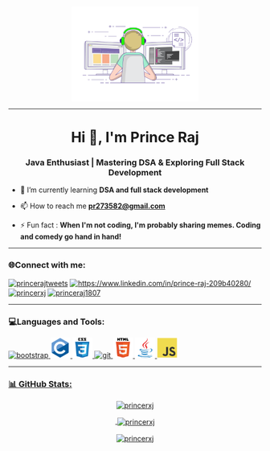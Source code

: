 <div align="center">
<img src="code.gif" align="center" style="width: 50%" />
</div>
<hr>
<h1 align="center">Hi 👋, I'm Prince Raj</h1>
<h3 align="center">Java Enthusiast | Mastering DSA & Exploring Full Stack Development</h3>

- 🌱 I’m currently learning **DSA and full stack development**

- 📫 How to reach me **pr273582@gmail.com**

- ⚡ Fun fact : **When I'm not coding, I'm probably sharing memes. Coding and comedy go hand in hand!**
<hr>

<h3 align="left">🌐Connect with me:</h3>
<p align="left">
<a href="https://twitter.com/princerajtweets" target="blank"><img align="center" src="https://raw.githubusercontent.com/rahuldkjain/github-profile-readme-generator/master/src/images/icons/Social/twitter.svg" alt="princerajtweets" height="30" width="40" /></a>
<a href="https://www.linkedin.com/in/prince-raj-209b40280/" target="blank"><img align="center" src="https://raw.githubusercontent.com/rahuldkjain/github-profile-readme-generator/master/src/images/icons/Social/linked-in-alt.svg" alt="https://www.linkedin.com/in/prince-raj-209b40280/" height="30" width="40" /></a>
<a href="https://instagram.com/princerxj" target="blank"><img align="center" src="https://raw.githubusercontent.com/rahuldkjain/github-profile-readme-generator/master/src/images/icons/Social/instagram.svg" alt="princerxj" height="30" width="40" /></a>
<a href="https://www.leetcode.com/princeraj1807" target="blank"><img align="center" src="https://raw.githubusercontent.com/rahuldkjain/github-profile-readme-generator/master/src/images/icons/Social/leet-code.svg" alt="princeraj1807" height="30" width="40" /></a>
</p>
<hr>

<h3 align="left">💻Languages and Tools:</h3>
<p align="left"> <a href="https://getbootstrap.com" target="_blank" rel="noreferrer"> <img src="https://upload.wikimedia.org/wikipedia/commons/thumb/b/b2/Bootstrap_logo.svg/640px-Bootstrap_logo.svg.png" alt="bootstrap" width="40" height="40"/> </a> <a href="https://www.cprogramming.com/" target="_blank" rel="noreferrer"> <img src="https://raw.githubusercontent.com/devicons/devicon/master/icons/c/c-original.svg" alt="c" width="40" height="40"/> </a> <a href="https://www.w3schools.com/css/" target="_blank" rel="noreferrer"> <img src="https://raw.githubusercontent.com/devicons/devicon/master/icons/css3/css3-original-wordmark.svg" alt="css3" width="40" height="40"/> </a> <a href="https://expressjs.com" target="_blank" rel="noreferrer">  <img src="https://www.vectorlogo.zone/logos/git-scm/git-scm-icon.svg" alt="git" width="40" height="40"/> </a> <a href="https://www.w3.org/html/" target="_blank" rel="noreferrer"> <img src="https://raw.githubusercontent.com/devicons/devicon/master/icons/html5/html5-original-wordmark.svg" alt="html5" width="40" height="40"/> </a> <a href="https://www.java.com" target="_blank" rel="noreferrer"> <img src="https://raw.githubusercontent.com/devicons/devicon/master/icons/java/java-original.svg" alt="java" width="40" height="40"/> </a> <a href="https://developer.mozilla.org/en-US/docs/Web/JavaScript" target="_blank" rel="noreferrer"> <img src="https://raw.githubusercontent.com/devicons/devicon/master/icons/javascript/javascript-original.svg" alt="javascript" width="40" height="40"/> </a> <a href="https://www.mongodb.com/" target="_blank" rel="noreferrer">  </p>
<hr>
<h3 align="left"> 📊 GitHub Stats:</h3>
<div align="center">
<p><img align="center" src="https://github-readme-stats.vercel.app/api/top-langs?username=princerxj&show_icons=true&locale=en&layout=compact" alt="princerxj" /></p>

<p>&nbsp;<img align="center" src="https://github-readme-stats.vercel.app/api?username=princerxj&show_icons=true&locale=en" alt="princerxj" /></p>

<p><img align="center" src="https://github-readme-streak-stats.herokuapp.com/?user=princerxj&" alt="princerxj" /></p>
</div>
